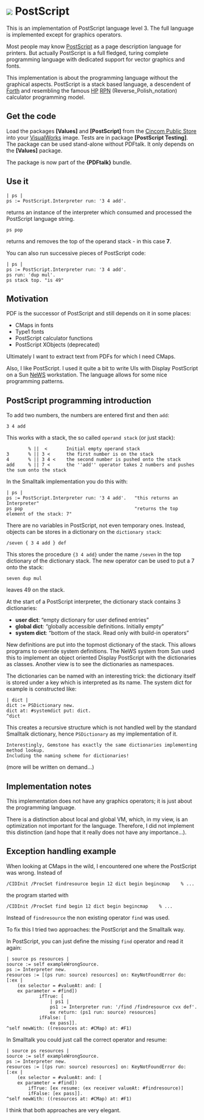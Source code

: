 <h1> <img src="https://craftypixels.com/placeholder-image/60x20/2f6faf/2f6faf"> PostScript </h1>
This is an implementation of PostScript language level 3. The full language is implemented except for graphics operators.

Most people may know [PostScript](https://en.wikipedia.org/wiki/PostScript) as a page description language for printers. But actually PostScript is a full fledged, turing complete programming language with dedicated support for vector graphics and fonts.

This implementation is about the programming language without the graphical aspects. PostScript is a stack based language, a descendent of [Forth](https://en.wikipedia.org/wiki/Forth_(programming_language)) and resembling the famous [HP](https://en.wikipedia.org/wiki/HP_calculators) [RPN](https://en.wikipedia.org/wiki/Reverse_Polish_notation) (Reverse_Polish_notation) calculator programming model.

## Get the code
Load the packages **[Values]** and **[PostScript]** from the [Cincom Public Store](https://github.com/PDFtalk/.github/wiki/Getting-Started#5-set-up-access-to-the-public-store) into your [VisualWorks](http://www.cincomsmalltalk.com/main/products/visualworks/) image. Tests are in package **[PostScript Testing]**. The package can be used stand-alone without PDFtalk. It only depends on the **[Values]** package.

The package is now part of the **{PDFtalk}** bundle.

## Use it

```
| ps |
ps := PostScript.Interpreter run: '3 4 add'.
```

returns an instance of the interpreter which consumed and processed the PostScript language string.

```
ps pop
```

returns and removes the top of the operand stack - in this case **7**.

You can also run successive pieces of PostScript code:

```
| ps |
ps := PostScript.Interpreter run: '3 4 add'.
ps run: 'dup mul'.
ps stack top. "is 49"
```

## Motivation
PDF is the successor of PostScript and still depends on it in some places:

* CMaps in fonts
* Type1 fonts
* PostScript calculator functions
* PostScript XObjects (deprecated)

Ultimately I want to extract text from PDFs for which I need CMaps.

Also, I like PostScript. I used it quite a bit to write UIs with Display PostScript on a Sun [NeWS](https://en.wikipedia.org/wiki/NeWS) workstation. The language allows for some nice programming patterns.

## PostScript programming introduction
To add two numbers, the numbers are entered first and then `add`:

```
3 4 add
```

This works with a stack, the so called `operand stack` (or just stack):

```
        % ||  <       Initial empty operand stack
3       % || 3 <      the first number is on the stack
4       % || 3 4 <    the second number is pushed onto the stack
add     % || 7 <      the ''add'' operator takes 2 numbers and pushes the sum onto the stack
```

In the Smalltalk implementation you do this with:

```
| ps |
ps := PostScript.Interpreter run: '3 4 add'.   "this returns an Interpreter"
ps pop                                         "returns the top element of the stack: 7"
```

There are no variables in PostScript, not even temporary ones. Instead, objects can be stores in a dictionary on the `dictionary stack`:

```
/seven { 3 4 add } def
```

This stores the procedure `{3 4 add}` under the name `/seven` in the top dictionary of the dictionary stack. The new operator can be used to put a 7 onto the stack:

```
seven dup mul
```

leaves 49 on the stack.

At the start of a PostScript interpreter, the dictionary stack contains 3 dictionaries:

* **user dict**: “empty dictionary for user defined entries”
* **global dict**: “globally accessible definitions. Initially empty”
* **system dict**: “bottom of the stack. Read only with build-in operators”

New definitions are put into the topmost dictionary of the stack. This allows programs to override system definitions. The NeWS system from Sun used this to implement an object oriented Display PostScript with the dictionaries as classes. Another view is to see the dictionaries as namespaces.

The dictionaries can be named with an interesting trick: the dictionary itself is stored under a key which is interpreted as its name. The system dict for example is constructed like:

```
| dict |
dict := PSDictionary new.
dict at: #systemdict put: dict.
^dict
```

This creates a recursive structure which is not handled well by the standard Smalltalk dictionary, hence `PSDictionary` as my implementation of it.

```
Interestingly, Gemstone has exactly the same dictionaries implementing method lookup.
Including the naming scheme for dictionaries!
```

(more will be written on demand…)

## Implementation notes
This implementation does not have any graphics operators; it is just about the programming language.

There is a distinction about local and global VM, which, in my view, is an optimization not important for the language. Therefore, I did not implement this distinction (and hope that it really does not have any importance…).

## Exception handling example
When looking at CMaps in the wild, I encountered one where the PostScript was wrong. Instead of

```
/CIDInit /ProcSet findresource begin 12 dict begin begincmap    % ...
```

the program started with

```
/CIDInit /ProcSet find begin 12 dict begin begincmap    % ...
```

Instead of `findresource` the non existing operator `find` was used.

To fix this I tried two approaches: the PostScript and the Smalltalk way.

In PostScript, you can just define the missing `find` operator and read it again:

```
| source ps resources |
source := self exampleWrongSource.
ps := Interpreter new.
resources := [(ps run: source) resources] on: KeyNotFoundError do: [:ex |
	(ex selector = #valueAt: and: [
	ex parameter = #find])
			ifTrue: [
				| ps1 |
				ps1 := Interpreter run: '/find /findresource cvx def'.
				ex return: (ps1 run: source) resources]
			ifFalse: [
				ex pass]].
^self newWith: ((resources at: #CMap) at: #F1)
```

In Smalltalk you could just call the correct operator and resume:

```
| source ps resources |
source := self exampleWrongSource.
ps := Interpreter new.
resources := [(ps run: source) resources] on: KeyNotFoundError do: [:ex |
	(ex selector = #valueAt: and: [
	ex parameter = #find])
		ifTrue: [ex resume: (ex receiver valueAt: #findresource)]
		ifFalse: [ex pass]].
^self newWith: ((resources at: #CMap) at: #F1)
```

I think that both approaches are very elegant.
